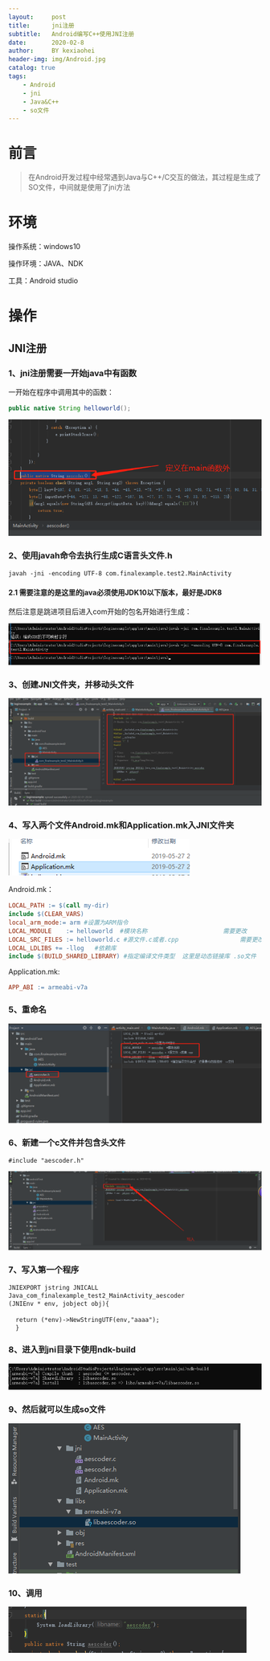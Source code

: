 ```yaml
---
layout:     post
title:      jni注册
subtitle:   Android编写C++使用JNI注册
date:       2020-02-8
author:     BY kexiaohei
header-img: img/Android.jpg
catalog: true
tags:
    - Android
    - jni
    - Java&C++
    - so文件
---
```

# 前言

>在Android开发过程中经常遇到Java与C++/C交互的做法，其过程是生成了SO文件，中间就是使用了jni方法

# 环境
操作系统：windows10

操作环境：JAVA、NDK

工具：Android studio

# 操作
## JNI注册

### 1、jni注册需要一开始java中有函数

一开始在程序中调用其中的函数：

```java
public native String helloworld();
```

![image-20200201202623252](img/jni/image-20200201202623252.png)

### 2、使用javah命令去执行生成C语言头文件.h

```
javah -jni -encoding UTF-8 com.finalexample.test2.MainActivity
```

#### 	2.1 需要注意的是这里的java必须使用JDK10以下版本，最好是JDK8

然后注意是跳进项目后进入com开始的包名开始进行生成：

![image-20200201203104316](img/jni/image-20200201203104316.png)

### 3、创建JNI文件夹，并移动头文件

![image-20200201203507193](img/jni/image-20200201203507193.png)

### 4、写入两个文件Android.mk和Application.mk入JNI文件夹

![image-20200201203717981](img/jni/image-20200201203717981.png)

Android.mk：

```makefile
LOCAL_PATH := $(call my-dir)  
include $(CLEAR_VARS) 
local_arm_mode:= arm #设置为ARM指令 
LOCAL_MODULE    := helloworld  #模块名称                     需要更改
LOCAL_SRC_FILES := helloworld.c #源文件.c或者.cpp                 需要更改
LOCAL_LDLIBS += -llog   #依赖库  
include $(BUILD_SHARED_LIBRARY) #指定编译文件类型  这里是动态链接库 .so文件
```

Application.mk:

```makefile
APP_ABI := armeabi-v7a
```

### 5、重命名

![image-20200201204500604](img/jni/image-20200201204500604.png)

### 6、新建一个c文件并包含头文件

```
#include "aescoder.h"
```

![image-20200201205720447](img/jni/image-20200201205720447.png)

### 7、写入第一个程序

```
JNIEXPORT jstring JNICALL Java_com_finalexample_test2_MainActivity_aescoder
(JNIEnv * env, jobject obj){

  return (*env)->NewStringUTF(env,"aaaa");
  }
```

### 8、进入到jni目录下使用ndk-build

![image-20200201205913817](img/jni/image-20200201205913817.png)

### 9、然后就可以生成so文件

![image-20200201210023490](img/jni/image-20200201210023490.png)

### 10、调用

![image-20200201210410596](img/jni/image-20200201210410596.png)


